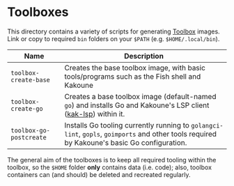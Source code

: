 # Toolboxes

This directory contains a variety of scripts for generating [Toolbox](https://github.com/containers/toolbox) images. Link or copy to required `bin` folders on your `$PATH` (e.g. `$HOME/.local/bin`).

Name | Description
--- | ---
`toolbox-create-base`|Creates the base toolbox image, with basic tools/programs such as the Fish shell and Kakoune
`toolbox-create-go`|Creates a base toolbox image (default-named `go`) and installs Go and Kakoune's LSP client ([kak-lsp](https://github.com/kak-lsp/kak-lsp)) within it.
`toolbox-go-postcreate`| Installs Go tooling currently running to `golangci-lint`, `gopls`, `goimports` and other tools required by Kakoune's basic Go configuration.

The general aim of the toolboxes is to keep all required tooling within the toolbox, so the `$HOME` folder **only** contains data (i.e. code); also, toolbox containers can (and should) be deleted and recreated regularly.
